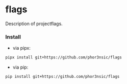 # flags

Description of projectflags.

### Install

- via pipx:

```sh
pipx install git+https://github.com/phor3nsic/flags
```
- via pip:

```sh
pip install git+https://github.com/phor3nsic/flags
```
